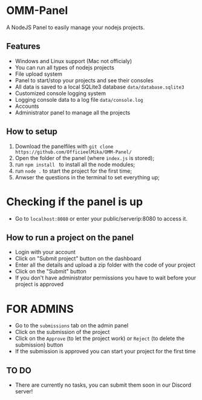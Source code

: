 # OMM-Panel
A NodeJS Panel to easily manage your nodejs projects.

## Features
- Windows and Linux support (Mac not officialy)
- You can run all types of nodejs projects
- File upload system
- Panel to start/stop your projects and see their consoles
- All data is saved to a local SQLite3 database `data/database.sqlite3`
- Customized console logging system
- Logging console data to a log file `data/console.log`
- Accounts
- Administrator panel to manage all the projects

## How to setup
1. Download the panelfiles with `git clone https://github.com/OfficieelMika/OMM-Panel/`
2. Open the folder of the panel (where `index.js` is stored);
3. run `npm install ` to install all the node modules;
4. run `node .` to start the project for the first time;
5. Anwser the questions in the terminal to set everything up;

#  Checking if the panel is up
- Go to `localhost:8080` or enter your public/serverip:8080 to access it.

## How to run a project on the panel
- Login with your account
- Click on "Submit project" button on the dashboard
- Enter all the details and upload a zip folder with the code of your project
- Click on the "Submit" button
- If you don't have administrator permissions you have to wait before your project is approved
# FOR ADMINS
- Go to the `submissions` tab on the admin panel
- Click on the submission of the project
- Click on the `Approve` (to let the project work) or `Reject` (to delete the submission) button
- If the submission is approved you can start your project for the first time

## TO DO
- There are currently no tasks, you can submit them soon in our Discord server!
